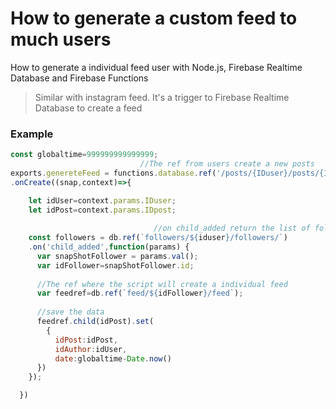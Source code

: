 # How to generate a custom feed to much users
How to generate a individual feed user with Node.js, Firebase Realtime Database and Firebase Functions
> Similar with instagram feed.
> It's a trigger to Firebase Realtime Database to create a feed

### Example
```js
const globaltime=999999999999999;
                             //The ref from users create a new posts
exports.genereteFeed = functions.database.ref('/posts/{IDuser}/posts/{IDpost}')
.onCreate((snap,context)=>{

    let idUser=context.params.IDuser;
    let idPost=context.params.IDpost;
    
                                //on child_added return the list of followers one a one
    const followers = db.ref(`followers/${iduser}/followers/`)
    .on('child_added',function(params) {
      var snapShotFollower = params.val();
      var idFollower=snapShotFollower.id;
    
      //The ref where the script will create a individual feed
      var feedref=db.ref(`feed/${idFollower}/feed`);
      
      //save the data
      feedref.child(idPost).set(
        {
          idPost:idPost,
          idAuthor:idUser,
          date:globaltime-Date.now()      
      })
    });

  })
  ```
